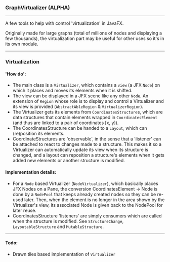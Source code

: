 ### GraphVirtualizer (ALPHA)

---

A few tools to help with control 'virtualization' in JavaFX.

Originally made for large graphs (total of millions of nodes and displaying a few thousands),
the virtualization part may be useful for other uses so it's in its own module.

---

### Virtualization

#### 'How do':
* The main class is a `Virtualizer`, which contains a `view` (a JFX `Node`)
on which it places and moves its elements when it is shifted.
* The view can be displayed in a JFX scene like any other `Node`. 
An extension of `Region` whose role is to display and control a Virtualizer
and its view is provided (`AbstractAbleRegion` & `VirtualizerRegion`).
* The Virtualizer gets its elements from `CoordinatesStructure`s,
which are data structures that contain elements wrapped in `CoordinatesElement` 
(and thus are linked to a pair of coordinates [x, y]).
* The CoordinatesStructure can be handed to a `Layout`, which can
(re)position its elements.
* CoordinateStructures are 'observable', in the sense that a 'listener' 
can be attached to react to changes made to a structure. This makes it 
so a Virtualizer can automatically update its view when its structure is
changed, and a layout can reposition a structure's elements when it gets
added new elements or another structure is modified.

#### Implementation details:
* For a `Node` based Virtualizer (`NodeVirtualizer`), which basically places
JFX Nodes on a Pane, the conversion CoordinatesElement -> Node is done
by a `NodePool` that keeps already created nodes so they can be re-used later.
Then, when the element is no longer in the area shown by the Virtualizer's view,
its associated Node is given back to the NodePool for later reuse.
* CoordinatesStructure 'listeners' are simply consumers which are called when
the structure is modified. See `StructureChange`, `LayoutableStructure` and 
`MutableStructure`.

---

#### Todo:

* Drawn tiles based implementation of `Virtualizer`